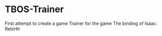 # TBOS-Trainer
First attempt to create a game Trainer for the game The binding of Isaac: Rebirth

[](https://github.com/xSillusx/TBOS-Trainer/blob/master/tbos-trainer%20screenshot.PNG)

